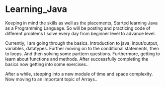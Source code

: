 # Learning_Java
Keeping in mind the skills as well as the placements, 
Started learning Java as a Programming Language. So will be posting and practicing code of different problems I solve every day from beginner level to advance level.

Currently, I am going through the basics. Introduction to java, input/output, variables, datatypes. Further moving on to the conditional statements, then to loops. And then solving some parttern questions. Furthermore, getting to learn about functions and methods. After successfully completing the basics now getting into some exercises..

After a while, stepping into a new module of time and space complexity.
Now moving to an important topic of Arrays..
